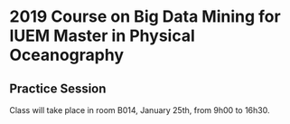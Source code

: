 # 2019 Course on Big Data Mining for IUEM Master in Physical Oceanography

## Practice Session

Class will take place in room B014, January 25th, from 9h00 to 16h30.

